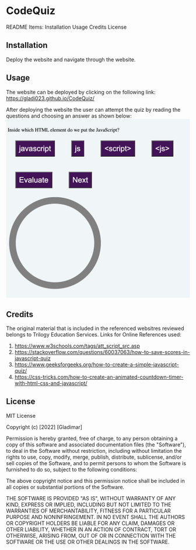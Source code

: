 # CodeQuiz
README Items:
Installation
Usage
Credits
License


## Installation
Deploy the website and navigate through the website.

## Usage
The website can be deployed by clicking on the following link:
https://gladi023.github.io/CodeQuiz/

After deploying the website the user can attempt the quiz by reading the questions and choosing an answer as shown below:
![Screenshot of the website](assets/images/Screenshot.Quiz.png)

## Credits
The original material that is included in the referenced websitres reviewed belongs to Trilogy Education Services.
Links for Online References used: 
1. https://www.w3schools.com/tags/att_script_src.asp
2. https://stackoverflow.com/questions/60037063/how-to-save-scores-in-javascript-quiz
3. https://www.geeksforgeeks.org/how-to-create-a-simple-javascript-quiz/
4. https://css-tricks.com/how-to-create-an-animated-countdown-timer-with-html-css-and-javascript/



## License
MIT License

Copyright (c) [2022] [Gladimar]

Permission is hereby granted, free of charge, to any person obtaining a copy
of this software and associated documentation files (the "Software"), to deal
in the Software without restriction, including without limitation the rights
to use, copy, modify, merge, publish, distribute, sublicense, and/or sell
copies of the Software, and to permit persons to whom the Software is
furnished to do so, subject to the following conditions:

The above copyright notice and this permission notice shall be included in all
copies or substantial portions of the Software.

THE SOFTWARE IS PROVIDED "AS IS", WITHOUT WARRANTY OF ANY KIND, EXPRESS OR
IMPLIED, INCLUDING BUT NOT LIMITED TO THE WARRANTIES OF MERCHANTABILITY,
FITNESS FOR A PARTICULAR PURPOSE AND NONINFRINGEMENT. IN NO EVENT SHALL THE
AUTHORS OR COPYRIGHT HOLDERS BE LIABLE FOR ANY CLAIM, DAMAGES OR OTHER
LIABILITY, WHETHER IN AN ACTION OF CONTRACT, TORT OR OTHERWISE, ARISING FROM,
OUT OF OR IN CONNECTION WITH THE SOFTWARE OR THE USE OR OTHER DEALINGS IN THE
SOFTWARE.